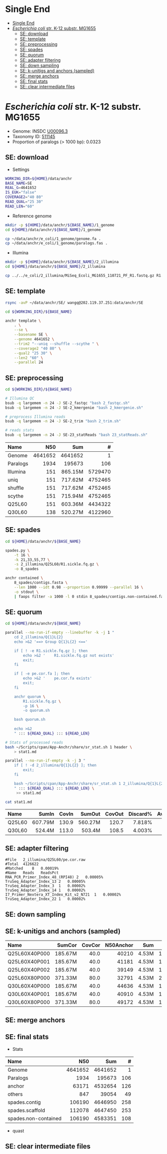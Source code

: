 # Single End

[TOC levels=1-3]: # " "
- [Single End](#single-end)
- [*Escherichia coli* str. K-12 substr. MG1655](#escherichia-coli-str-k-12-substr-mg1655)
    - [SE: download](#se-download)
    - [SE: template](#se-template)
    - [SE: preprocessing](#se-preprocessing)
    - [SE: spades](#se-spades)
    - [SE: quorum](#se-quorum)
    - [SE: adapter filtering](#se-adapter-filtering)
    - [SE: down sampling](#se-down-sampling)
    - [SE: k-unitigs and anchors (sampled)](#se-k-unitigs-and-anchors-sampled)
    - [SE: merge anchors](#se-merge-anchors)
    - [SE: final stats](#se-final-stats)
    - [SE: clear intermediate files](#se-clear-intermediate-files)


# *Escherichia coli* str. K-12 substr. MG1655

* Genome: INSDC [U00096.3](https://www.ncbi.nlm.nih.gov/nuccore/U00096.3)
* Taxonomy ID: [511145](https://www.ncbi.nlm.nih.gov/Taxonomy/Browser/wwwtax.cgi?id=511145)
* Proportion of paralogs (> 1000 bp): 0.0323

## SE: download

* Settings

```bash
WORKING_DIR=${HOME}/data/anchr
BASE_NAME=SE
REAL_G=4641652
IS_EUK="false"
COVERAGE2="40 80"
READ_QUAL="25 30"
READ_LEN="60"

```

* Reference genome

```bash
mkdir -p ${HOME}/data/anchr/${BASE_NAME}/1_genome
cd ${HOME}/data/anchr/${BASE_NAME}/1_genome

cp ~/data/anchr/e_coli/1_genome/genome.fa .
cp ~/data/anchr/e_coli/1_genome/paralogs.fas .

```

* Illumina

```bash
mkdir -p ${HOME}/data/anchr/${BASE_NAME}/2_illumina
cd ${HOME}/data/anchr/${BASE_NAME}/2_illumina

cp ../../e_coli/2_illumina/MiSeq_Ecoli_MG1655_110721_PF_R1.fastq.gz R1.fq.gz

```

## SE: template

```bash
rsync -avP ~/data/anchr/SE/ wangq@202.119.37.251:data/anchr/SE

```

```bash
cd ${WORKING_DIR}/${BASE_NAME}

anchr template \
    . \
    --se \
    --basename SE \
    --genome 4641652 \
    --trim2 "--uniq --shuffle --scythe " \
    --coverage2 "40 80" \
    --qual2 "25 30" \
    --len2 "60" \
    --parallel 24

```

## SE: preprocessing

```bash
cd ${WORKING_DIR}/${BASE_NAME}

# Illumina QC
bsub -q largemem -n 24 -J SE-2_fastqc "bash 2_fastqc.sh"
bsub -q largemem -n 24 -J SE-2_kmergenie "bash 2_kmergenie.sh"

# preprocess Illumina reads
bsub -q largemem -n 24 -J SE-2_trim "bash 2_trim.sh"

# reads stats
bsub -q largemem -n 24 -J SE-23_statReads "bash 23_statReads.sh"

```

| Name     |     N50 |     Sum |       # |
|:---------|--------:|--------:|--------:|
| Genome   | 4641652 | 4641652 |       1 |
| Paralogs |    1934 |  195673 |     106 |
| Illumina |     151 | 865.15M | 5729470 |
| uniq     |     151 | 717.62M | 4752465 |
| shuffle  |     151 | 717.62M | 4752465 |
| scythe   |     151 | 715.94M | 4752465 |
| Q25L60   |     151 | 603.36M | 4434322 |
| Q30L60   |     138 | 520.27M | 4122960 |

## SE: spades

```bash
cd ${HOME}/data/anchr/${BASE_NAME}

spades.py \
    -t 16 \
    -k 21,33,55,77 \
    -s 2_illumina/Q25L60/R1.sickle.fq.gz \
    -o 8_spades

anchr contained \
    8_spades/contigs.fasta \
    --len 1000 --idt 0.98 --proportion 0.99999 --parallel 16 \
    -o stdout \
    | faops filter -a 1000 -l 0 stdin 8_spades/contigs.non-contained.fasta

```

## SE: quorum

```bash
cd ${HOME}/data/anchr/${BASE_NAME}

parallel --no-run-if-empty --linebuffer -k -j 1 "
    cd 2_illumina/Q{1}L{2}
    echo >&2 '==> Group Q{1}L{2} <=='

    if [ ! -e R1.sickle.fq.gz ]; then
        echo >&2 '    R1.sickle.fq.gz not exists'
        exit;
    fi

    if [ -e pe.cor.fa ]; then
        echo >&2 '    pe.cor.fa exists'
        exit;
    fi

    anchr quorum \
        R1.sickle.fq.gz \
        -p 16 \
        -o quorum.sh

    bash quorum.sh
    
    echo >&2
    " ::: ${READ_QUAL} ::: ${READ_LEN}

# Stats of processed reads
bash ~/Scripts/cpan/App-Anchr/share/sr_stat.sh 1 header \
    > stat1.md

parallel --no-run-if-empty -k -j 3 "
    if [ ! -d 2_illumina/Q{1}L{2} ]; then
        exit;
    fi

    bash ~/Scripts/cpan/App-Anchr/share/sr_stat.sh 1 2_illumina/Q{1}L{2} ${REAL_G}
    " ::: ${READ_QUAL} ::: ${READ_LEN} \
     >> stat1.md

cat stat1.md

```

| Name   |   SumIn | CovIn |  SumOut | CovOut | Discard% | AvgRead | Kmer | RealG |  EstG | Est/Real |   RunTime |
|:-------|--------:|------:|--------:|-------:|---------:|--------:|-----:|------:|------:|---------:|----------:|
| Q25L60 | 607.79M | 130.9 | 560.27M |  120.7 |   7.818% |     138 | "31" | 4.64M | 4.57M |     0.98 | 0:01'36'' |
| Q30L60 |  524.4M | 113.0 |  503.4M |  108.5 |   4.003% |     128 | "31" | 4.64M | 4.56M |     0.98 | 0:01'25'' |

## SE: adapter filtering

```text
#File	2_illumina/Q25L60/pe.cor.raw
#Total	4126622
#Matched	8	0.00019%
#Name	Reads	ReadsPct
RNA_PCR_Primer_Index_48_(RPI48)	2	0.00005%
TruSeq_Adapter_Index_13	2	0.00005%
TruSeq_Adapter_Index_3	1	0.00002%
TruSeq_Adapter_Index_14	1	0.00002%
I7_Primer_Nextera_XT_Index_Kit_v2_N721	1	0.00002%
TruSeq_Adapter_Index_22	1	0.00002%

```

## SE: down sampling

## SE: k-unitigs and anchors (sampled)

| Name          |  SumCor | CovCor | N50Anchor |   Sum |   # | N50Others |    Sum |  # | median | MAD | lower | upper |                Kmer | RunTimeKU | RunTimeAN |
|:--------------|--------:|-------:|----------:|------:|----:|----------:|-------:|---:|-------:|----:|------:|------:|--------------------:|----------:|----------:|
| Q25L60X40P000 | 185.67M |   40.0 |     40210 | 4.53M | 189 |       812 | 19.08K | 25 |   39.0 | 1.0 |  12.0 |  63.0 | "31,41,51,61,71,81" | 0:02'19'' | 0:01'02'' |
| Q25L60X40P001 | 185.67M |   40.0 |     41181 | 4.53M | 195 |       848 | 23.93K | 28 |   39.0 | 1.0 |  12.0 |  63.0 | "31,41,51,61,71,81" | 0:02'16'' | 0:01'05'' |
| Q25L60X40P002 | 185.67M |   40.0 |     39149 | 4.53M | 185 |       797 | 17.34K | 23 |   39.0 | 1.0 |  12.0 |  63.0 | "31,41,51,61,71,81" | 0:02'16'' | 0:01'03'' |
| Q25L60X80P000 | 371.33M |   80.0 |     32791 | 4.53M | 233 |       812 | 19.38K | 25 |   79.0 | 3.0 |  23.3 | 132.0 | "31,41,51,61,71,81" | 0:03'26'' | 0:01'07'' |
| Q30L60X40P000 | 185.67M |   40.0 |     44636 | 4.53M | 178 |       797 | 24.74K | 32 |   39.0 | 2.0 |  11.0 |  67.5 | "31,41,51,61,71,81" | 0:02'07'' | 0:01'08'' |
| Q30L60X40P001 | 185.67M |   40.0 |     40910 | 4.53M | 185 |       812 | 26.58K | 33 |   39.0 | 2.0 |  11.0 |  67.5 | "31,41,51,61,71,81" | 0:02'09'' | 0:01'10'' |
| Q30L60X80P000 | 371.33M |   80.0 |     49172 | 4.53M | 163 |      1054 | 32.35K | 29 |   79.0 | 3.0 |  23.3 | 132.0 | "31,41,51,61,71,81" | 0:02'33'' | 0:01'13'' |

## SE: merge anchors

## SE: final stats

* Stats

| Name                 |     N50 |     Sum |   # |
|:---------------------|--------:|--------:|----:|
| Genome               | 4641652 | 4641652 |   1 |
| Paralogs             |    1934 |  195673 | 106 |
| anchor               |   63171 | 4532654 | 126 |
| others               |     847 |   39054 |  49 |
| spades.contig        |  106190 | 4646950 | 258 |
| spades.scaffold      |  112078 | 4647450 | 253 |
| spades.non-contained |  106190 | 4583351 | 108 |

* quast

## SE: clear intermediate files

